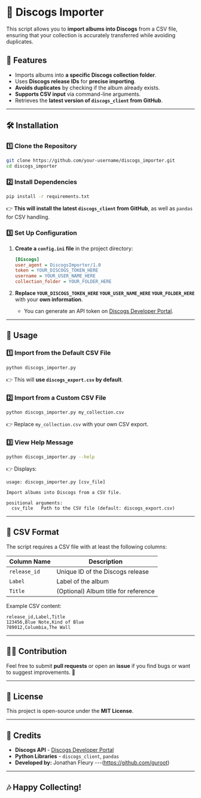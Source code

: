 # 🎵 Discogs Importer

This script allows you to **import albums into Discogs** from a CSV file, ensuring that your collection is accurately transferred while avoiding duplicates.

## 🚀 Features
- Imports albums into **a specific Discogs collection folder**.
- Uses **Discogs release IDs** for **precise importing**.
- **Avoids duplicates** by checking if the album already exists.
- **Supports CSV input** via command-line arguments.
- Retrieves the **latest version of `discogs_client` from GitHub**.

---

## 🛠 Installation

### 1️⃣ Clone the Repository
```sh
git clone https://github.com/your-username/discogs_importer.git
cd discogs_importer
```

### 2️⃣ Install Dependencies
```sh
pip install -r requirements.txt
```

👉 **This will install the latest `discogs_client` from GitHub**, as well as `pandas` for CSV handling.

### 3️⃣ Set Up Configuration
1. **Create a `config.ini` file** in the project directory:
   
   ```ini
   [Discogs]
   user_agent = DiscogsImporter/1.0
   token = YOUR_DISCOGS_TOKEN_HERE
   username = YOUR_USER_NAME_HERE
   collection_folder = YOUR_FOLDER_HERE
   ```

2. **Replace `YOUR_DISCOGS_TOKEN_HERE` `YOUR_USER_NAME_HERE` `YOUR_FOLDER_HERE`** with your **own information**.
   - You can generate an API token on [Discogs Developer Portal](https://www.discogs.com/settings/developers).

---

## 🎯 Usage

### **1️⃣ Import from the Default CSV File**
```sh
python discogs_importer.py
```
👉 This will **use `discogs_export.csv` by default**.

### **2️⃣ Import from a Custom CSV File**
```sh
python discogs_importer.py my_collection.csv
```
👉 Replace `my_collection.csv` with your own CSV export.

### **3️⃣ View Help Message**
```sh
python discogs_importer.py --help
```
👉 Displays:
```
usage: discogs_importer.py [csv_file]

Import albums into Discogs from a CSV file.

positional arguments:
  csv_file   Path to the CSV file (default: discogs_export.csv)
```

---

## 📝 CSV Format
The script requires a CSV file with at least the following columns:

| Column Name    | Description                           |
|---------------|---------------------------------------|
| `release_id`  | Unique ID of the Discogs release     |
| `Label`       | Label of the album                   |
| `Title`       | (Optional) Album title for reference |

Example CSV content:
```
release_id,Label,Title
123456,Blue Note,Kind of Blue
789012,Columbia,The Wall
```

---



## 👨‍💻 Contribution
Feel free to submit **pull requests** or open an **issue** if you find bugs or want to suggest improvements. 🎵

---

## 📝 License
This project is open-source under the **MIT License**.

---

## 🤝 Credits
- **Discogs API** - [Discogs Developer Portal](https://www.discogs.com/developers/)
- **Python Libraries** - `discogs_client`, `pandas`
- **Developed by:** Jonathan Fleury ---(https://github.com/guroot)

---

## 🎶 Happy Collecting!

